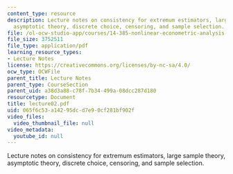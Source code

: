 ```yaml
---
content_type: resource
description: Lecture notes on consistency for extremum estimators, large sample theory,
  asymptotic theory, discrete choice, censoring, and sample selection.
file: /ol-ocw-studio-app/courses/14-385-nonlinear-econometric-analysis-fall-2007/065f6c53a14295dcd7e90cf281bf902f_lecture02.pdf
file_size: 3752511
file_type: application/pdf
learning_resource_types:
- Lecture Notes
license: https://creativecommons.org/licenses/by-nc-sa/4.0/
ocw_type: OCWFile
parent_title: Lecture Notes
parent_type: CourseSection
parent_uid: a38d3a88-c78f-7b34-499a-08dcc287d180
resourcetype: Document
title: lecture02.pdf
uid: 065f6c53-a142-95dc-d7e9-0cf281bf902f
video_files:
  video_thumbnail_file: null
video_metadata:
  youtube_id: null
---
```

Lecture notes on consistency for extremum estimators, large sample theory, asymptotic theory, discrete choice, censoring, and sample selection.